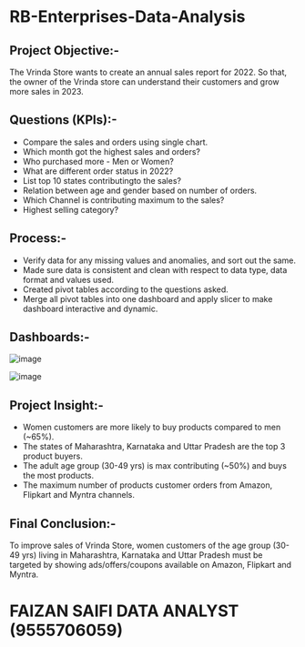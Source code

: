 # RB-Enterprises-Data-Analysis

## Project Objective:-
The Vrinda Store wants to create an annual sales report for 2022. So that, the owner of the Vrinda store can understand their customers and grow more sales in 2023.
## Questions (KPIs):-
- Compare the sales and orders using single chart.
- Which month got the highest sales and orders?
- Who purchased more - Men or Women?
- What are different order status in 2022?
- List top 10 states contributingto the sales?
- Relation between age and gender based on number of orders.
- Which Channel is contributing maximum to the sales?
- Highest selling category?

## Process:-
- Verify data for any missing values and anomalies, and sort out the same.
- Made sure data is consistent and clean with respect to data type, data format and values used.
- Created pivot tables according to the questions asked.
- Merge all pivot tables into one dashboard and apply slicer to make dashboard interactive and dynamic.

 ## Dashboards:-
 ![image](https://github.com/Faizan-DataAnalyst/RB-Enterprises-Data-Analysis-EXCEL/assets/144520186/2ae19638-5500-4ff6-9df7-0f7abaaa8d3b)

 ![image](https://github.com/Faizan-DataAnalyst/RB-Enterprises-Data-Analysis-EXCEL/assets/144520186/8d56ff56-9fa0-437b-bbbe-5007934fb68e)

 ## Project Insight:-
-  Women customers are more likely to buy products compared to men (~65%).
- The states of Maharashtra, Karnataka and Uttar Pradesh are the top 3 product buyers.
- The adult age group (30-49 yrs) is max contributing (~50%) and buys the most products.
- The maximum number of products customer orders from Amazon, Flipkart and Myntra channels.
## Final Conclusion:-
To improve sales of Vrinda Store, women customers of the age group (30-49 yrs) living in Maharashtra, Karnataka and Uttar Pradesh must be targeted by showing ads/offers/coupons available on Amazon, Flipkart and Myntra.

# FAIZAN SAIFI DATA ANALYST (9555706059) 
